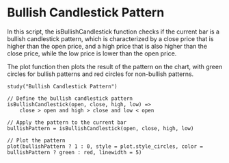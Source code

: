 # Bullish Candlestick Pattern

In this script, the isBullishCandlestick function checks if the current bar is a bullish candlestick pattern, which is characterized by a close price that is higher than the open price, and a high price that is also higher than the close price, while the low price is lower than the open price.

The plot function then plots the result of the pattern on the chart, with green circles for bullish patterns and red circles for non-bullish patterns.

```
study("Bullish Candlestick Pattern")

// Define the bullish candlestick pattern
isBullishCandlestick(open, close, high, low) =>
    close > open and high > close and low < open

// Apply the pattern to the current bar
bullishPattern = isBullishCandlestick(open, close, high, low)

// Plot the pattern
plot(bullishPattern ? 1 : 0, style = plot.style_circles, color = bullishPattern ? green : red, linewidth = 5)

```
